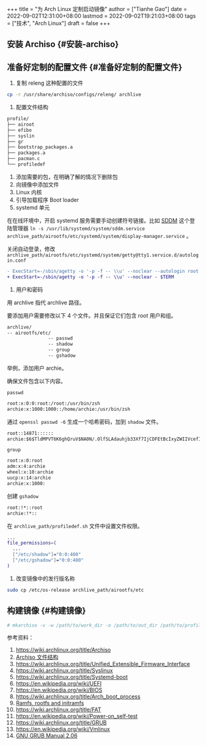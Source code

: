 +++
title = "为 Arch Linux 定制启动镜像"
author = ["Tianhe Gao"]
date = 2022-09-02T12:31:00+08:00
lastmod = 2022-09-02T19:21:03+08:00
tags = ["技术", "Arch Linux"]
draft = false
+++

## 安装 Archiso {#安装-archiso}


## 准备好定制的配置文件 {#准备好定制的配置文件}

1.  复制 releng 这种配置的文件

<!--listend-->

```sh
cp -r /usr/share/archiso/configs/releng/ archlive
```

1.  配置文件结构

<!--listend-->

```txt
profile/
├── airoot
├── efibo
├── syslin
├── gr
├── bootstrap_packages.a
├── packages.a
├── pacman.c
└── profiledef
```

1.  添加需要的包，在明确了解的情况下删除包
2.  向镜像中添加文件
3.  Linux 内核
4.  引导加载程序 Boot loader
5.  systemd 单元

在在线环境中，开启 systemd 服务需要手动创建符号链接。比如 [SDDM](https://wiki.archlinux.org/title/SDDM) 这个登陆管理器 `ln -s /usr/lib/systemd/system/sddm.service archlive_path/airootfs/etc/systemd/system/display-manager.service` 。

关闭自动登录，修改 `archlive_path/airootfs/etc/systemd/system/getty@tty1.service.d/autologin.conf`

```diff
- ExecStart=-/sbin/agetty -o '-p -f -- \\u' --noclear --autologin root - $TERM
+ ExecStart=-/sbin/agetty -o '-p -f -- \\u' --noclear - $TERM
```

1.  用户和密码

用 archlive 指代 archlive 路径。

要添加用户需要修改以下 4 个文件。并且保证它们包含 root 用户和组。

```txt
archlive/
-- airootfs/etc/
               -- passwd
               -- shadow
               -- group
               -- gshadow
```

举例，添加用户 archie。

确保文件包含以下内容。

`passwd`

```txt
root:x:0:0:root:/root:/usr/bin/zsh
archie:x:1000:1000::/home/archie:/usr/bin/zsh
```

通过 `openssl passwd -6` 生成一个哈希密码，加到 `shadow` 文件。

```txt
root::14871::::::
archie:$6$TldMPVT6K6ghQruV$NA0N/.OlfSLAdauhjb33Xf7IjCDFEtBcIxyZWIIVcefIzKEmWQ3wKRJFZpoY5LFWm2L18COJci0ti7tgPK94o1:14871::::::
```

`group`

```txt
root:x:0:root
adm:x:4:archie
wheel:x:10:archie
uucp:x:14:archie
archie:x:1000:
```

创建 `gshadow`

```txt
root:!*::root
archie:!*::
```

在 `archlive_path/profiledef.sh` 文件中设置文件权限。

```sh
...
file_permissions=(
  ...
  ["/etc/shadow"]="0:0:400"
  ["/etc/gshadow"]="0:0:400"
)
```

1.  改变镜像中的发行版名称

<!--listend-->

```sh
sudo cp /etc/os-release archlive_path/airootfs/etc
```


## 构建镜像 {#构建镜像}

```sh
# mkarchiso -v -w /path/to/work_dir -o /path/to/out_dir /path/to/profile/
```

参考资料：

1.  <https://wiki.archlinux.org/title/Archiso>
2.  [Archiso 文件结构](https://gitlab.archlinux.org/archlinux/archiso/-/blob/master/docs/README.profile.rst)
3.  <https://wiki.archlinux.org/title/Unified_Extensible_Firmware_Interface>
4.  <https://wiki.archlinux.org/title/Syslinux>
5.  <https://wiki.archlinux.org/title/Systemd-boot>
6.  <https://en.wikipedia.org/wiki/UEFI>
7.  <https://en.wikipedia.org/wiki/BIOS>
8.  <https://wiki.archlinux.org/title/Arch_boot_process>
9.  [Ramfs, rootfs and initramfs](https://docs.kernel.org/filesystems/ramfs-rootfs-initramfs.html)
10. <https://wiki.archlinux.org/title/FAT>
11. <https://en.wikipedia.org/wiki/Power-on_self-test>
12. <https://wiki.archlinux.org/title/GRUB>
13. <https://en.wikipedia.org/wiki/Vmlinux>
14. [GNU GRUB Manual 2.06](https://www.gnu.org/software/grub/manual/grub/grub.html)